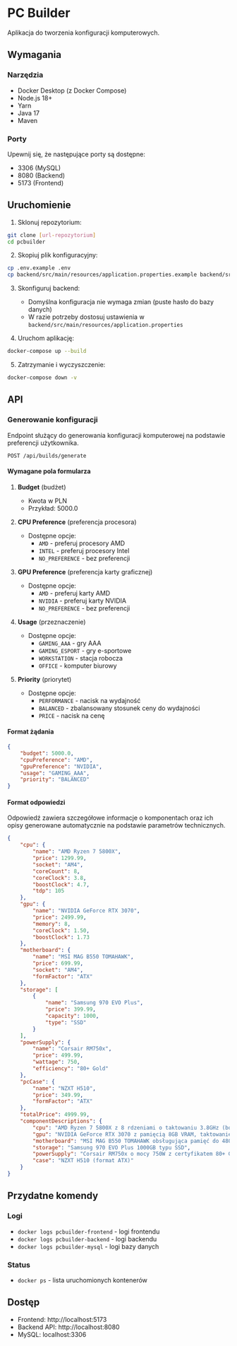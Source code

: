 # PC Builder

Aplikacja do tworzenia konfiguracji komputerowych.

## Wymagania

### Narzędzia
- Docker Desktop (z Docker Compose)
- Node.js 18+
- Yarn
- Java 17
- Maven

### Porty
Upewnij się, że następujące porty są dostępne:
- 3306 (MySQL)
- 8080 (Backend)
- 5173 (Frontend)

## Uruchomienie

1. Sklonuj repozytorium:
```bash
git clone [url-repozytorium]
cd pcbuilder
```

2. Skopiuj plik konfiguracyjny:
```bash
cp .env.example .env
cp backend/src/main/resources/application.properties.example backend/src/main/resources/application.properties
```

3. Skonfiguruj backend:
   - Domyślna konfiguracja nie wymaga zmian (puste hasło do bazy danych)
   - W razie potrzeby dostosuj ustawienia w `backend/src/main/resources/application.properties`

4. Uruchom aplikację:
```bash
docker-compose up --build
```

5. Zatrzymanie i wyczyszczenie:
```bash
docker-compose down -v
```

## API

### Generowanie konfiguracji

Endpoint służący do generowania konfiguracji komputerowej na podstawie preferencji użytkownika.

```
POST /api/builds/generate
```

#### Wymagane pola formularza

1. **Budget** (budżet)
   - Kwota w PLN
   - Przykład: 5000.0

2. **CPU Preference** (preferencja procesora)
   - Dostępne opcje: 
     - `AMD` - preferuj procesory AMD
     - `INTEL` - preferuj procesory Intel
     - `NO_PREFERENCE` - bez preferencji

3. **GPU Preference** (preferencja karty graficznej)
   - Dostępne opcje:
     - `AMD` - preferuj karty AMD
     - `NVIDIA` - preferuj karty NVIDIA
     - `NO_PREFERENCE` - bez preferencji

4. **Usage** (przeznaczenie)
   - Dostępne opcje:
     - `GAMING_AAA` - gry AAA
     - `GAMING_ESPORT` - gry e-sportowe
     - `WORKSTATION` - stacja robocza
     - `OFFICE` - komputer biurowy

5. **Priority** (priorytet)
   - Dostępne opcje:
     - `PERFORMANCE` - nacisk na wydajność
     - `BALANCED` - zbalansowany stosunek ceny do wydajności
     - `PRICE` - nacisk na cenę

#### Format żądania

```json
{
    "budget": 5000.0,
    "cpuPreference": "AMD",
    "gpuPreference": "NVIDIA",
    "usage": "GAMING_AAA",
    "priority": "BALANCED"
}
```

#### Format odpowiedzi

Odpowiedź zawiera szczegółowe informacje o komponentach oraz ich opisy generowane automatycznie na podstawie parametrów technicznych.

```json
{
    "cpu": {
        "name": "AMD Ryzen 7 5800X",
        "price": 1299.99,
        "socket": "AM4",
        "coreCount": 8,
        "coreClock": 3.8,
        "boostClock": 4.7,
        "tdp": 105
    },
    "gpu": {
        "name": "NVIDIA GeForce RTX 3070",
        "price": 2499.99,
        "memory": 8,
        "coreClock": 1.50,
        "boostClock": 1.73
    },
    "motherboard": {
        "name": "MSI MAG B550 TOMAHAWK",
        "price": 699.99,
        "socket": "AM4",
        "formFactor": "ATX"
    },
    "storage": [
        {
            "name": "Samsung 970 EVO Plus",
            "price": 399.99,
            "capacity": 1000,
            "type": "SSD"
        }
    ],
    "powerSupply": {
        "name": "Corsair RM750x",
        "price": 499.99,
        "wattage": 750,
        "efficiency": "80+ Gold"
    },
    "pcCase": {
        "name": "NZXT H510",
        "price": 349.99,
        "formFactor": "ATX"
    },
    "totalPrice": 4999.99,
    "componentDescriptions": {
        "cpu": "AMD Ryzen 7 5800X z 8 rdzeniami o taktowaniu 3.8GHz (boost do 4.7GHz).",
        "gpu": "NVIDIA GeForce RTX 3070 z pamięcią 8GB VRAM, taktowanie bazowe 1.50GHz (boost do 1.73GHz)",
        "motherboard": "MSI MAG B550 TOMAHAWK obsługująca pamięć do 4800MHz.",
        "storage": "Samsung 970 EVO Plus 1000GB typu SSD",
        "powerSupply": "Corsair RM750x o mocy 750W z certyfikatem 80+ Gold",
        "case": "NZXT H510 (format ATX)"
    }
}
```

## Przydatne komendy

### Logi
- `docker logs pcbuilder-frontend` - logi frontendu
- `docker logs pcbuilder-backend` - logi backendu
- `docker logs pcbuilder-mysql` - logi bazy danych

### Status
- `docker ps` - lista uruchomionych kontenerów

## Dostęp

- Frontend: http://localhost:5173
- Backend API: http://localhost:8080
- MySQL: localhost:3306
